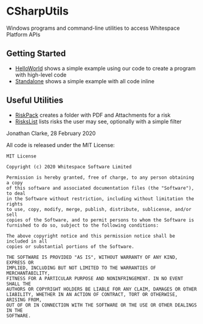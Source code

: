 # CSharpUtils
Windows programs and command-line utilities to access Whitespace Platform APIs

## Getting Started
- [HelloWorld](HelloWorld/README.md) shows a simple example using our code to create a program with high-level code
- [Standalone](StabdAlone/README.md) shows a simple example with all code inline

## Useful Utilities
- [RiskPack](RiskPack/README.md) creates a folder with PDF and Attachments for a risk
- [RisksList](RisksList/README.md) lists risks the user may see, optionally with a simple filter

Jonathan Clarke, 28 February 2020

All code is released under the MIT License:
```
MIT License

Copyright (c) 2020 Whitespace Software Limited

Permission is hereby granted, free of charge, to any person obtaining a copy
of this software and associated documentation files (the "Software"), to deal
in the Software without restriction, including without limitation the rights
to use, copy, modify, merge, publish, distribute, sublicense, and/or sell
copies of the Software, and to permit persons to whom the Software is
furnished to do so, subject to the following conditions:

The above copyright notice and this permission notice shall be included in all
copies or substantial portions of the Software.

THE SOFTWARE IS PROVIDED "AS IS", WITHOUT WARRANTY OF ANY KIND, EXPRESS OR
IMPLIED, INCLUDING BUT NOT LIMITED TO THE WARRANTIES OF MERCHANTABILITY,
FITNESS FOR A PARTICULAR PURPOSE AND NONINFRINGEMENT. IN NO EVENT SHALL THE
AUTHORS OR COPYRIGHT HOLDERS BE LIABLE FOR ANY CLAIM, DAMAGES OR OTHER
LIABILITY, WHETHER IN AN ACTION OF CONTRACT, TORT OR OTHERWISE, ARISING FROM,
OUT OF OR IN CONNECTION WITH THE SOFTWARE OR THE USE OR OTHER DEALINGS IN THE
SOFTWARE.
```
